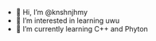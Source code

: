 - 👋 Hi, I’m @knshnjhmy
- 👀 I’m interested in learning uwu
- 🌱 I’m currently learning C++ and Phyton
